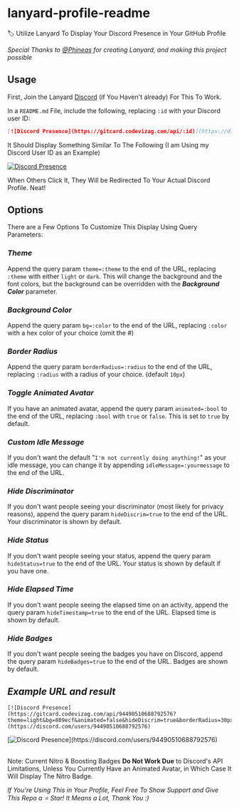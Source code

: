 <!-- markdownlint-disable -->
# lanyard-profile-readme

🏷️ Utilize Lanyard To Display Your Discord Presence in Your GitHub Profile

_Special Thanks to [@Phineas](https://github.com/Phineas/) for creating Lanyard, and making this project possible_

## Usage

First, Join the Lanyard [Discord](https://discord.gg/lanyard) (if You Haven't already) For This To Work.

In a `README.md` File, include the following, replacing `:id` with your Discord user ID:

```md
[![Discord Presence](https://gitcard.codevizag.com/api/:id)](https://discord.com/users/:id)
```

It Should Display Something Similar To The Following (I am Using my Discord User ID as an Example)

[![Discord Presence](https://gitcard.codevizag.com/api/697757845063729194)](https://discord.com/users/697757845063729194)

When Others Click It, They Will be Redirected To Your Actual Discord Profile. Neat!

## Options

There are a Few Options To Customize This Display Using Query Parameters:

### ___Theme___

Append the query param `theme=:theme` to the end of the URL, replacing `:theme` with either `light` or `dark`. This will change the background and the font colors, but the background can be overridden with the ___Background Color___ parameter.

### ___Background Color___

Append the query param `bg=:color` to the end of the URL, replacing `:color` with a hex color of your choice (omit the #)

### ___Border Radius___

Append the query param `borderRadius=:radius` to the end of the URL, replacing `:radius` with a radius of your choice. (default `10px`)

### ___Toggle Animated Avatar___

If you have an animated avatar, append the query param `animated=:bool` to the end of the URL, replacing `:bool` with `true` or `false`. This is set to `true` by default.

### ___Custom Idle Message___

If you don't want the default "`I'm not currently doing anything!`" as your idle message, you can change it by appending `idleMessage=:yourmessage` to the end of the URL. 

### ___Hide Discriminator___

If you don't want people seeing your discriminator (most likely for privacy reasons), append the query param `hideDiscrim=true` to the end of the URL. Your discriminator is shown by default. 

### ___Hide Status___

If you don't want people seeing your status, append the query param `hideStatus=true` to the end of the URL. Your status is shown by default if you have one. 

### ___Hide Elapsed Time___

If you don't want people seeing the elapsed time on an activity, append the query param `hideTimestamp=true` to the end of the URL. Elapsed time is shown by default.

### ___Hide Badges___

If you don't want people seeing the badges you have on Discord, append the query param `hideBadges=true` to the end of the URL. Badges are shown by default.

## ___Example URL and result___

```
[![Discord Presence](https://gitcard.codevizag.com/api/94490510688792576?theme=light&bg=809ecf&animated=false&hideDiscrim=true&borderRadius=30px&idleMessage=Probably%20doing%20something%20else...)](https://discord.com/users/94490510688792576)
```

[![Discord Presence](https://gitcard.codevizag.com/api/94490510688792576?theme=light&bg=809ecf&animated=false&hideDiscrim=true&borderRadius=30px&idleMessage=Probably%20doing%20something%20else...)](https://discord.com/users/94490510688792576)

\
Note: Current Nitro & Boosting Badges **Do Not Work Due** to Discord's API Limitations, Unless You Currently Have an Animated Avatar, in Which Case It Will Display The Nitro Badge.

_If You're Using This in Your Profile, Feel Free To Show Support and Give This Repo a ⭐ Star! It Means a Lot, Thank You :)_
